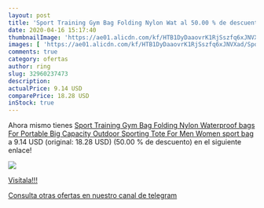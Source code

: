 ```yaml
---
layout: post
title: 'Sport Training Gym Bag Folding Nylon Wat al 50.00 % de descuento'
date: 2020-04-16 15:17:40
thumbnailImage: 'https://ae01.alicdn.com/kf/HTB1DyDaaovrK1RjSszfq6xJNVXad/Sport-Training-Gym-Bag-Folding-Nylon-Waterproof-bags-For-Portable-Big-Capacity-Outdoor-Sporting-Tote-For.jpg_350x350._SL200_.jpg'
images: [ 'https://ae01.alicdn.com/kf/HTB1DyDaaovrK1RjSszfq6xJNVXad/Sport-Training-Gym-Bag-Folding-Nylon-Waterproof-bags-For-Portable-Big-Capacity-Outdoor-Sporting-Tote-For.jpg_350x350._SL200_.jpg' ]
comments: true
category: ofertas
author: ring
slug: 32960237473
description:
actualPrice: 9.14 USD
comparePrice: 18.28 USD
inStock: true
---
```


Ahora mismo tienes [Sport Training Gym Bag Folding Nylon Waterproof bags For Portable Big Capacity Outdoor Sporting Tote For Men Women sport bag](https://www.amazon.com/dp/32960237473/?tag=redken08-20) a 9.14 USD (original: 18.28 USD) (50.00 %  de descuento) en el siguiente enlace!

[![](https://ae01.alicdn.com/kf/HTB1DyDaaovrK1RjSszfq6xJNVXad/Sport-Training-Gym-Bag-Folding-Nylon-Waterproof-bags-For-Portable-Big-Capacity-Outdoor-Sporting-Tote-For.jpg_350x350._SL200_.jpg)](https://www.amazon.com/dp/32960237473/?tag=redken08-20)

[Visítala!!!](https://www.amazon.com/dp/32960237473/?tag=redken08-20)

[Consulta otras ofertas en nuestro canal de telegram](https://t.me/s/ofertas25)
